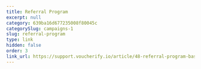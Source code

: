 ```yaml
---
title: Referral Program
excerpt: null
category: 639ba16d677235008f80045c
categorySlug: campaigns-1
slug: referral-program
type: link
hidden: false
order: 3
link_url: https://support.voucherify.io/article/48-referral-program-basics
---
```

